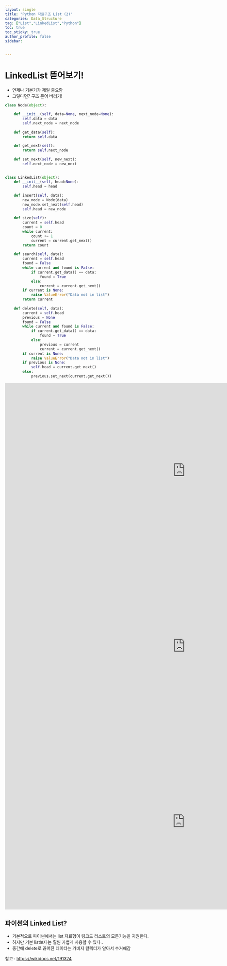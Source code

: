 ```yaml
---
layout: single
title: "Python 자료구조 List (2)"
categories: Data_Structure
tag: ["List","LinkedList","Python"]
toc: true
toc_sticky: true
author_profile: false
sidebar:
  

---
```

# LinkedList 뜯어보기! 

- 언제나 기본기가 제일 중요함
- 그렇다면? 구조 뜯어 버리기!

```python
class Node(object):  
  
    def __init__(self, data=None, next_node=None):
	    self.data = data  
        self.next_node = next_node  
  
    def get_data(self):  
        return self.data  
  
    def get_next(self):  
        return self.next_node  
  
    def set_next(self, new_next):  
        self.next_node = new_next  
  
  
class LinkedList(object):  
    def __init__(self, head=None):  
        self.head = head  
  
    def insert(self, data):  
        new_node = Node(data)  
        new_node.set_next(self.head)  
        self.head = new_node  
  
    def size(self):  
        current = self.head  
        count = 0  
        while current:  
            count += 1  
            current = current.get_next()  
        return count  
  
    def search(self, data):  
        current = self.head  
        found = False  
        while current and found is False:  
            if current.get_data() == data:  
                found = True  
            else:  
                current = current.get_next()  
        if current is None:  
            raise ValueError("Data not in list")  
        return current  
  
    def delete(self, data):  
        current = self.head  
        previous = None  
        found = False  
        while current and found is False:  
            if current.get_data() == data:  
                found = True  
            else:  
                previous = current  
                current = current.get_next()  
        if current is None:  
            raise ValueError("Data not in list")  
        if previous is None:  
            self.head = current.get_next()  
        else:  
            previous.set_next(current.get_next())


```


<iframe width="1188" height="578" src="https://www.youtube.com/embed/dA8F4SPMnb0" title="Python으로 구현한 간단한 linked list 1편 (append 구현)" frameborder="0" allow="accelerometer; autoplay; clipboard-write; encrypted-media; gyroscope; picture-in-picture; web-share" allowfullscreen></iframe>
<iframe width="1188" height="578" src="https://www.youtube.com/embed/wd3utYBTdMk" title="Python으로 구현한 간단한 linked list 2편 (pop, find 구현)" frameborder="0" allow="accelerometer; autoplay; clipboard-write; encrypted-media; gyroscope; picture-in-picture; web-share" allowfullscreen></iframe>
<iframe width="1183" height="578" src="https://www.youtube.com/embed/1S_iqIonYzs" title="Python으로 구현한 간단한 linked list 3편 (iter, insert구현)" frameborder="0" allow="accelerometer; autoplay; clipboard-write; encrypted-media; gyroscope; picture-in-picture; web-share" allowfullscreen></iframe>

## 파이썬의 Linked List?
- 기본적으로 파이썬에서는 list 자료형이 링크드 리스트의 모든기능을 지원한다.
- 하지만 기본 list보다는 훨씬 가볍게 사용할 수 있다..
- 중간에 delete로 끊어진 데이터는 가비지 컬렉터가 알아서 수거해감


참고 : https://wikidocs.net/191324